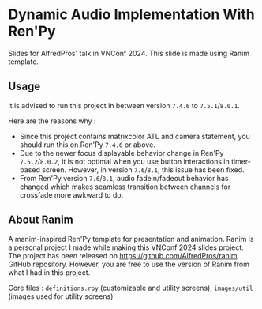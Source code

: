 # Dynamic Audio Implementation With Ren'Py

Slides for AlfredPros' talk in VNConf 2024. This slide is made using Ranim template.

## Usage

it is advised to run this project in between version `7.4.6` to `7.5.1`/`8.0.1`.

Here are the reasons why :
- Since this project contains matrixcolor ATL and camera statement, you should run this on Ren'Py `7.4.6` or above.
- Due to the newer focus displayable behavior change in Ren'Py `7.5.2`/`8.0.2`, it is not optimal when you use button interactions in timer-based screen. However, in version `7.6`/`8.1`, this issue has been fixed.
- From Ren'Py version `7.6`/`8.1`, audio fadein/fadeout behavior has changed which makes seamless transition between channels for crossfade more awkward to do.

## About Ranim

A manim-inspired Ren'Py template for presentation and animation. Ranim is a personal project I made while making this VNConf 2024 slides project. 
The project has been released on https://github.com/AlfredPros/ranim GitHub repository.
However, you are free to use the version of Ranim from what I had in this project.

Core files : `definitions.rpy` (customizable and utility screens), `images/util` (images used for utility screens)

